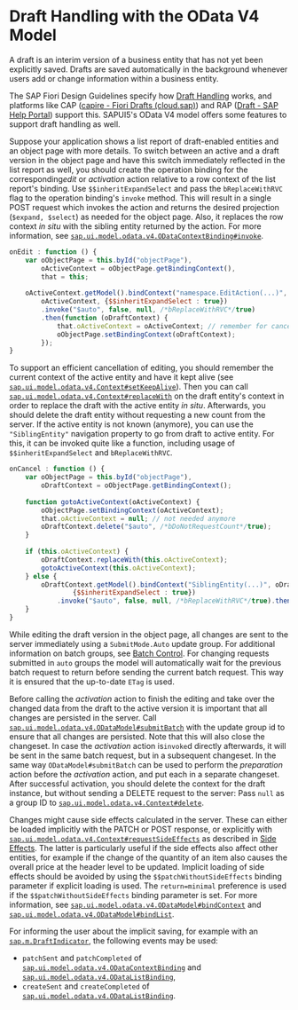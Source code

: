 <!-- loio40986e6343c944279cafbbc6ac07c83d -->

# Draft Handling with the OData V4 Model

A draft is an interim version of a business entity that has not yet been explicitly saved. Drafts are saved automatically in the background whenever users add or change information within a business entity.

The SAP Fiori Design Guidelines specify how [Draft Handling](https://experience.sap.com/fiori-design-web/draft-handling/) works, and platforms like CAP \([capire - Fiori Drafts \(cloud.sap\)](https://cap.cloud.sap/docs/java/fiori-drafts)\) and RAP \([Draft - SAP Help Portal](https://help.sap.com/viewer/923180ddb98240829d935862025004d6/Cloud/en-US/a81081f76c904b878443bcdaf7a4eb10.html)\) support this. SAPUI5's OData V4 model offers some features to support draft handling as well.

Suppose your application shows a list report of draft-enabled entities and an object page with more details. To switch between an active and a draft version in the object page and have this switch immediately reflected in the list report as well, you should create the operation binding for the corresponding*edit* or *activation* action relative to a row context of the list report's binding. Use `$$inheritExpandSelect` and pass the `bReplaceWithRVC` flag to the operation binding's `invoke` method. This will result in a single POST request which invokes the action and returns the desired projection \(`$expand, $select`\) as needed for the object page. Also, it replaces the row context *in situ* with the sibling entity returned by the action. For more information, see [`sap.ui.model.odata.v4.ODataContextBinding#invoke`](https://ui5.sap.com/#/api/sap.ui.model.odata.v4.ODataContextBinding/methods/invoke).

```js
onEdit : function () {
    var oObjectPage = this.byId("objectPage"),
        oActiveContext = oObjectPage.getBindingContext(),
        that = this;
 
    oActiveContext.getModel().bindContext("namespace.EditAction(...)",
        oActiveContext, {$$inheritExpandSelect : true})
        .invoke("$auto", false, null, /*bReplaceWithRVC*/true)
        .then(function (oDraftContext) {
            that.oActiveContext = oActiveContext; // remember for cancel
            oObjectPage.setBindingContext(oDraftContext);
        });
}
```

To support an efficient cancellation of editing, you should remember the current context of the active entity and have it kept alive \(see [`sap.ui.model.odata.v4.Context#setKeepAlive`](https://ui5.sap.com/#/api/sap.ui.model.odata.v4.Context/methods/setKeepAlive)\). Then you can call [`sap.ui.model.odata.v4.Context#replaceWith`](https://ui5.sap.com/#/api/sap.ui.model.odata.v4.Context/methods/replaceWith) on the draft entity's context in order to replace the draft with the active entity *in situ*. Afterwards, you should delete the draft entity without requesting a new count from the server. If the active entity is not known \(anymore\), you can use the `"SiblingEntity"` navigation property to go from draft to active entity. For this, it can be invoked quite like a function, including usage of `$$inheritExpandSelect` and `bReplaceWithRVC`.

```js
onCancel : function () {
    var oObjectPage = this.byId("objectPage"),
        oDraftContext = oObjectPage.getBindingContext();
 
    function gotoActiveContext(oActiveContext) {
        oObjectPage.setBindingContext(oActiveContext);
        that.oActiveContext = null; // not needed anymore
        oDraftContext.delete("$auto", /*bDoNotRequestCount*/true);
    }
 
    if (this.oActiveContext) {
        oDraftContext.replaceWith(this.oActiveContext);
        gotoActiveContext(this.oActiveContext);
    } else {
        oDraftContext.getModel().bindContext("SiblingEntity(...)", oDraftContext,
                {$$inheritExpandSelect : true})
            .invoke("$auto", false, null, /*bReplaceWithRVC*/true).then(gotoActiveContext);
    }
}
```

While editing the draft version in the object page, all changes are sent to the server immediately using a `SubmitMode.Auto` update group. For additional information on batch groups, see [Batch Control](batch-control-74142a3.md). For changing requests submitted in `auto` groups the model will automatically wait for the previous batch request to return before sending the current batch request. This way it is ensured that the up-to-date `ETag` is used.

Before calling the *activation* action to finish the editing and take over the changed data from the draft to the active version it is important that all changes are persisted in the server. Call [`sap.ui.model.odata.v4.ODataModel#submitBatch`](https://ui5.sap.com/#/api/sap.ui.model.odata.v4.ODataModel/methods/submitBatch) with the update group id to ensure that all changes are persisted. Note that this will also close the changeset. In case the *activation* action is`invoke`d directly afterwards, it will be sent in the same batch request, but in a subsequent changeset. In the same way `ODataModel#submitBatch` can be used to perform the *preparation* action before the *activation* action, and put each in a separate changeset. After successful activation, you should delete the context for the draft instance, but without sending a DELETE request to the server: Pass `null` as a group ID to [`sap.ui.model.odata.v4.Context#delete`](https://ui5.sap.com/#/api/sap.ui.model.odata.v4.Context%23methods/delete).

Changes might cause side effects calculated in the server. These can either be loaded implicitly with the PATCH or POST response, or explicitly with [`sap.ui.model.odata.v4.Context#requestSideEffects`](https://ui5.sap.com/#/api/sap.ui.model.odata.v4.Context/methods/requestSideEffects) as described in [Side Effects](initialization-and-read-requests-fccfb2e.md#loiofccfb2eb41414f0792c165e69a878717__section_SE). The latter is particularly useful if the side effects also affect other entities, for example if the change of the quantity of an item also causes the overall price at the header level to be updated. Implicit loading of side effects should be avoided by using the `$$patchWithoutSideEffects` binding parameter if explicit loading is used. The `return=minimal` preference is used if the `$$patchWithoutSideEffects` binding parameter is set. For more information, see [`sap.ui.model.odata.v4.ODataModel#bindContext`](https://ui5.sap.com/#/api/sap.ui.model.odata.v4.ODataModel/methods/bindContext) and [`sap.ui.model.odata.v4.ODataModel#bindList`](https://ui5.sap.com/#/api/sap.ui.model.odata.v4.ODataModel/methods/bindList).

For informing the user about the implicit saving, for example with an [`sap.m.DraftIndicator`](https://ui5.sap.com/#/api/sap.m.DraftIndicator), the following events may be used:

-   `patchSent` and `patchCompleted` of [`sap.ui.model.odata.v4.ODataContextBinding`](https://ui5.sap.com/#/api/sap.ui.model.odata.v4.ODataContextBinding) and [`sap.ui.model.odata.v4.ODataListBinding`](https://ui5.sap.com/#/api/sap.ui.model.odata.v4.ODataListBinding),
-   `createSent` and `createCompleted` of [`sap.ui.model.odata.v4.ODataListBinding`](https://ui5.sap.com/#/api/sap.ui.model.odata.v4.ODataListBinding).


